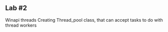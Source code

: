 Lab #2
---
Winapi threads
Creating Thread_pool class, that can accept tasks to do with thread workers
